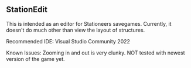 StationEdit
-----------

This is intended as an editor for Stationeers savegames.  Currently,  it doesn't do much other than view the layout of structures.

Recommended IDE: Visual Studio Community 2022

Known Issues:
Zooming in and out is very clunky.
NOT tested with newest version of the game yet.